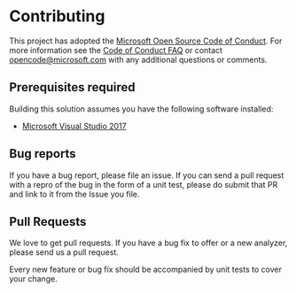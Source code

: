 # Contributing

This project has adopted the [Microsoft Open Source Code of Conduct](https://opensource.microsoft.com/codeofconduct/).
For more information see the [Code of Conduct FAQ](https://opensource.microsoft.com/codeofconduct/faq/) or
contact [opencode@microsoft.com](mailto:opencode@microsoft.com) with any additional questions or comments.

## Prerequisites required

Building this solution assumes you have the following software installed:

* [Microsoft Visual Studio 2017](https://www.visualstudio.com/)

## Bug reports

If you have a bug report, please file an issue. 
If you can send a pull request with a repro of the bug in the form of a unit test, please do submit that PR
and link to it from the Issue you file.

## Pull Requests

We love to get pull requests. If you have a bug fix to offer or a new analyzer, please send us a pull request.

Every new feature or bug fix should be accompanied by unit tests to cover your change.
